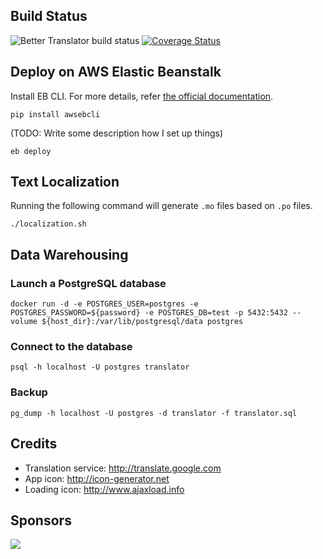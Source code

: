 Build Status
------------
![Better Translator build status](https://travis-ci.org/suminb/translator.svg)
[![Coverage Status](https://coveralls.io/repos/suminb/translator/badge.svg?branch=develop&service=github)](https://coveralls.io/github/suminb/translator?branch=develop)

Deploy on AWS Elastic Beanstalk
-------------------------------

Install EB CLI. For more details, refer [the official
documentation](http://docs.aws.amazon.com/elasticbeanstalk/latest/dg/eb-cli3-install.html).

    pip install awsebcli

(TODO: Write some description how I set up things)

    eb deploy

Text Localization
-----------------

Running the following command will generate `.mo` files based on `.po` files.

    ./localization.sh

Data Warehousing
----------------

### Launch a PostgreSQL database

    docker run -d -e POSTGRES_USER=postgres -e POSTGRES_PASSWORD=${password} -e POSTGRES_DB=test -p 5432:5432 --volume ${host_dir}:/var/lib/postgresql/data postgres

### Connect to the database

    psql -h localhost -U postgres translator

### Backup

    pg_dump -h localhost -U postgres -d translator -f translator.sql


Credits
-------

* Translation service: <http://translate.google.com>
* App icon: <http://icon-generator.net>
* Loading icon: <http://www.ajaxload.info>

Sponsors
--------

<a href="https://www.browserstack.com">
  <img src="https://jordankasper.com/js-testing/images/browserstack.png"/>
</a>

